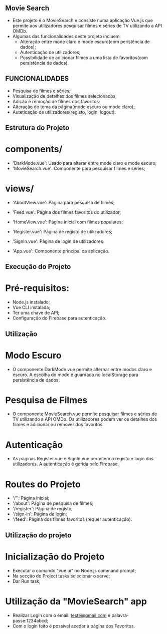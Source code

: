 ## Movie Search

- Este projeto é o MovieSearch e consiste numa aplicação Vue.js que permite aos utilizadores pesquisar filmes e séries de TV utilizando a API OMDb.
- Algumas das funcionalidades deste projeto incluem:
   - Alteração entre mode claro e mode escuro(com peristência de dados);
   - Autenticação de utilizadores;
   - Possibilidade de adicionar filmes a uma lista de favoritos(com persistência de dados).


## FUNCIONALIDADES

- Pesquisa de filmes e séries;
- Visualização de detalhes dos filmes selecionados;
- Adição e remoção de filmes dos favoritos;
- Alteração do tema da página(mode escuro ou mode claro);
- Auteticação de utilizadores(registo, login, logout).


## Estrutura do Projeto

# components/
   - 'DarkMode.vue': Usado para alterar entre mode claro e mode escuro;
   - 'MovieSearch.vue': Componente para pesquisar filmes e séries;

# views/
   - 'AboutView.vue': Página para pesquisa de filmes;
   - 'Feed.vue': Página dos filmes favoritos do utilizador;
   - 'HomeView.vue': Página inicial com filmes populares;
   - 'Register.vue': Página de registo de utilizadores;
   - 'SignIn.vue': Página de login de utilizadores.

- 'App.vue': Componente principal da aplicação.


## Execução do Projeto

# Pré-requisitos:
   - Node.js instalado;
   - Vue CLI instalada;
   - Ter uma chave de API;
   - Configuração do Firebase para autenticação.

## Utilização

# Modo Escuro
- O componente DarkMode.vue permite alternar entre modos claro e escuro. A escolha do modo é guardada no localStorage para persistência de dados.

# Pesquisa de Filmes
- O componente MovieSearch.vue permite pesquisar filmes e séries de TV utilizando a API OMDb. Os utilizadores podem ver os detalhes dos filmes e adicionar ou remover dos favoritos.

# Autenticação
- As páginas Register.vue e SignIn.vue permitem o registo e login dos utilizadores. A autenticação é gerida pelo Firebase.

# Routes do Projeto

- '/'': Página inicial;
- '/about': Página de pesquisa de filmes;
- '/register': Página de registo;
- '/sign-in': Página de login;
- '/feed': Página dos filmes favoritos (requer autenticação).

## Utilização do projeto

# Inicialização do Projeto
   - Executar o comando "vue ui" no Node.js command prompt;
   - Na secção do Project tasks selecionar o serve;
   - Dar Run task;

# Utilização da "MovieSearch" app
   - Realizar Login com o email: teste@gmail.com e palavra-passe:1234abcd;
   - Com o login feito é possível aceder à página dos Favoritos.









